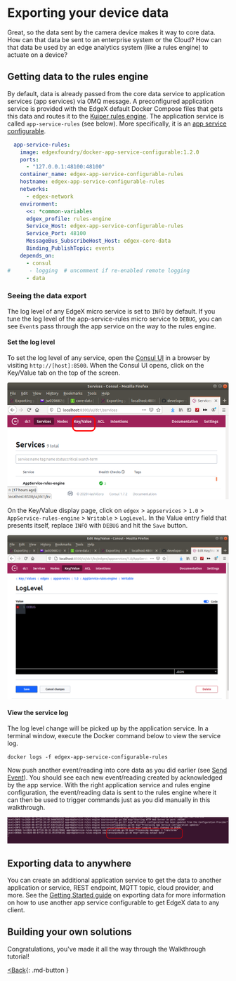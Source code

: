 # Exporting your device data

Great, so the data sent by the camera device makes it way to core data.
How can that data be sent to an enterprise system or the Cloud? How can
that data be used by an edge analytics system (like a rules engine) to actuate on a device?

## Getting data to the rules engine

By default, data is already passed from the core data service to application services (app services) via 0MQ message.  A preconfigured application service is provided with the EdgeX default Docker Compose files that gets this data and routes it to the [Kuiper rules engine](../microservices/support/Kuiper/Ch-Kuiper.md).  The application service is called `app-service-rules` (see below).  More specifically, it is an [app service configurable](../microservices/application/AppServiceConfigurable.md).

``` yaml
  app-service-rules:
    image: edgexfoundry/docker-app-service-configurable:1.2.0
    ports:
      - "127.0.0.1:48100:48100"
    container_name: edgex-app-service-configurable-rules
    hostname: edgex-app-service-configurable-rules
    networks:
      - edgex-network
    environment:
      <<: *common-variables
      edgex_profile: rules-engine
      Service_Host: edgex-app-service-configurable-rules
      Service_Port: 48100
      MessageBus_SubscribeHost_Host: edgex-core-data
      Binding_PublishTopic: events
    depends_on:
      - consul
#      - logging  # uncomment if re-enabled remote logging
      - data
```

### Seeing the data export

The log level of any EdgeX micro service is set to `INFO` by default.  If you tune the log level of the app-service-rules micro service to `DEBUG`, you can see `Event`s pass through the app service on the way to the rules engine.

#### Set the log level

To set the log level of any service, open the [Consul UI](../microservices/configuration/Ch-Configuration.md#web-user-interface) in a browser by visiting `http://[host]:8500`.  When the Consul UI opens, click on the Key/Value tab on the top of the screen.

![image](EdgeX_WalkthroughConsulKeyValue.png)

On the Key/Value display page, click on `edgex` > `appservices` > `1.0` > `AppService-rules-engine` > `Writable` > `LogLevel`.  In the Value entry field that presents itself, replace `INFO` with `DEBUG` and hit the `Save` button.

![image](EdgeX_WalkthroughConsulSetLogLevel.png)

#### View the service log

The log level change will be picked up by the application service.  In a terminal window, execute the Docker command below to view the service log.

``` shell
docker logs -f edgex-app-service-configurable-rules
```

Now push another event/reading into core data as you did earlier (see [Send Event](./Ch-WalkthroughReading.md#walkthrough-send-event)).  You should see each new event/reading created by acknowledged by the app service.  With the right application service and rules engine configuration, the event/reading data is sent to the rules engine where it can then be used to trigger commands just as you did manually in this walkthrough.

![image](EdgeX_WalkthroughAppServiceLog.png)


## Exporting data to anywhere

You can create an additional application service to get the data to another application or service, REST endpoint, MQTT topic, cloud provider, and more.  See the [Getting Started guide](../getting-started/quick-start/index.md#exporting-data) on exporting data for more information on how to use another app service configurable to get EdgeX data to any client.


## Building your own solutions

Congratulations, you've made it all the way through the Walkthrough
tutorial!

[<Back](Ch-WalkthroughReading.md){: .md-button }

